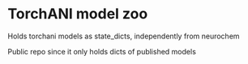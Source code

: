 # TorchANI model zoo

Holds torchani models as state_dicts, independently from neurochem

Public repo since it only holds dicts of published models

